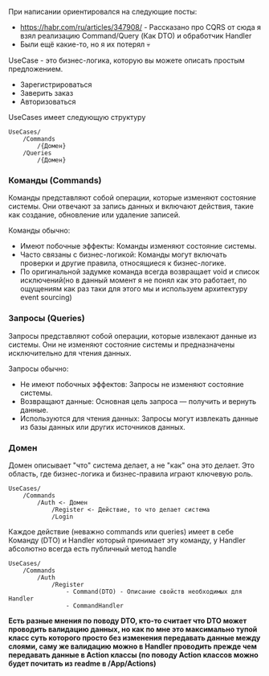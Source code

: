При написании ориентировался на следующие посты:

- https://habr.com/ru/articles/347908/ - Рассказано про CQRS от сюда я взял реализацию Command/Query (Как DTO) и
  обработчик Handler
- Были ещё какие-то, но я их потерял 💀

UseCase - это бизнес-логика, которую вы можете описать простым предложением.

- Зарегистрироваться
- Заверить заказ
- Авторизоваться

UseCases имеет следующую структуру

```text
UseCases/
    /Commands
        /{Домен}
    /Queries
        /{Домен}
```

### Команды (Commands)

Команды представляют собой операции, которые изменяют состояние системы. Они отвечают за запись данных и включают
действия, такие как создание, обновление или удаление записей.

Команды обычно:

- Имеют побочные эффекты: Команды изменяют состояние системы.
- Часто связаны с бизнес-логикой: Команды могут включать проверки и другие правила, относящиеся к бизнес-логике.
- По оригинальной задумке команда всегда возвращает void и список исключений(но в данный момент я не понял как
  это работает, по ощущениям как раз таки для этого мы и используем архитектуру event sourcing)

### Запросы (Queries)

Запросы представляют собой операции, которые извлекают данные из системы. Они не изменяют состояние системы и
предназначены исключительно для чтения данных.

Запросы обычно:

- Не имеют побочных эффектов: Запросы не изменяют состояние системы.
- Возвращают данные: Основная цель запроса — получить и вернуть данные.
- Используются для чтения данных: Запросы могут извлекать данные из базы данных или других источников данных.

### Домен

Домен описывает "что" система делает, а не "как" она это делает. Это область, где бизнес-логика и бизнес-правила играют
ключевую роль.

```text
UseCases/
    /Commands
        /Auth <- Домен
            /Register <- Действие, то что делает система
            /Login
```

Каждое действие (неважно commands или queries) имеет в себе Команду (DTO) и Handler который принимает эту команду, у
Handler абсолютно всегда есть публичный метод handle

```text
UseCases/
    /Commands
        /Auth
            /Register
                - Command(DTO) - Описание свойств необходимых для Handler
                - CommandHandler
```

**Есть разные мнения по поводу DTO, кто-то считает что DTO может проводить валидацию данных, но как по мне это
максимально тупой класс суть которого просто без изменения передавать данные между слоями, саму же валидацию можно в
Handler проводить прежде чем передавать данные в Action классы (по поводу Action классов можно будет почитать из readme
в /App/Actions)**